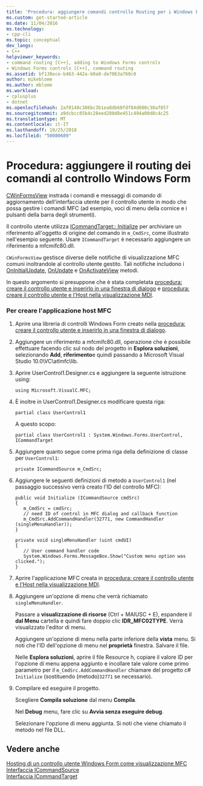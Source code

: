 ```yaml
---
title: 'Procedura: aggiungere comandi controllo Routing per i Windows Form | Microsoft Docs'
ms.custom: get-started-article
ms.date: 11/04/2016
ms.technology:
- cpp-cli
ms.topic: conceptual
dev_langs:
- C++
helpviewer_keywords:
- command routing [C++], adding to Windows Forms controls
- Windows Forms controls [C++], command routing
ms.assetid: bf138ece-b463-442a-b0a0-de7063a760c0
author: mikeblome
ms.author: mblome
ms.workload:
- cplusplus
- dotnet
ms.openlocfilehash: 2af0148c386bc3b1ea8db60fdf84d080c38af857
ms.sourcegitcommit: a9dcbcc85b4c28eed280d8e451c494a00d8c4c25
ms.translationtype: MT
ms.contentlocale: it-IT
ms.lasthandoff: 10/25/2018
ms.locfileid: "50080689"
---
```

# <a name="how-to-add-command-routing-to-the-windows-forms-control"></a>Procedura: aggiungere il routing dei comandi al controllo Windows Form

[CWinFormsView](../mfc/reference/cwinformsview-class.md) instrada i comandi e messaggi di comando di aggiornamento dell'interfaccia utente per il controllo utente in modo che possa gestire i comandi MFC (ad esempio, voci di menu della cornice e i pulsanti della barra degli strumenti).

Il controllo utente utilizza [ICommandTarget:: Initialize](../mfc/reference/icommandtarget-interface.md#initialize) per archiviare un riferimento all'oggetto di origine del comando in `m_CmdSrc`, come illustrato nell'esempio seguente. Usare `ICommandTarget` è necessario aggiungere un riferimento a mfcmifc80.dll.

`CWinFormsView` gestisce diverse delle notifiche di visualizzazione MFC comuni inoltrandole al controllo utente gestito. Tali notifiche includono i [OnInitialUpdate](../mfc/reference/iview-interface.md#oninitialupdate), [OnUpdate](../mfc/reference/iview-interface.md#onupdate) e [OnActivateView](../mfc/reference/iview-interface.md#onactivateview) metodi.

In questo argomento si presuppone che è stata completata [procedura: creare il controllo utente e inserirlo in una finestra di dialogo](../dotnet/how-to-create-the-user-control-and-host-in-a-dialog-box.md) e [procedura: creare il controllo utente e l'Host nella visualizzazione MDI](../dotnet/how-to-create-the-user-control-and-host-mdi-view.md).

### <a name="to-create-the-mfc-host-application"></a>Per creare l'applicazione host MFC

1. Aprire una libreria di controlli Windows Form creato nella [procedura: creare il controllo utente e inserirlo in una finestra di dialogo](../dotnet/how-to-create-the-user-control-and-host-in-a-dialog-box.md).

1. Aggiungere un riferimento a mfcmifc80.dll, operazione che è possibile effettuare facendo clic sul nodo del progetto in **Esplora soluzioni**, selezionando **Add**, **riferimento**e quindi passando a Microsoft Visual Studio 10.0\VC\atlmfc\lib.

1. Aprire UserControl1.Designer.cs e aggiungere la seguente istruzione using:

    ```
    using Microsoft.VisualC.MFC;
    ```

1. È inoltre in UserControl1.Designer.cs modificare questa riga:

    ```
    partial class UserControl1
    ```

   A questo scopo:

    ```
    partial class UserControl1 : System.Windows.Forms.UserControl, ICommandTarget
    ```

1. Aggiungere quanto segue come prima riga della definizione di classe per `UserControl1`:

    ```
    private ICommandSource m_CmdSrc;
    ```

1. Aggiungere le seguenti definizioni di metodo a `UserControl1` (nel passaggio successivo verrà creato l'ID del controllo MFC):

    ```
    public void Initialize (ICommandSource cmdSrc)
    {
       m_CmdSrc = cmdSrc;
       // need ID of control in MFC dialog and callback function
       m_CmdSrc.AddCommandHandler(32771, new CommandHandler (singleMenuHandler));
    }

    private void singleMenuHandler (uint cmdUI)
    {
       // User command handler code
       System.Windows.Forms.MessageBox.Show("Custom menu option was clicked.");
    }
    ```

1. Aprire l'applicazione MFC creata in [procedura: creare il controllo utente e l'Host nella visualizzazione MDI](../dotnet/how-to-create-the-user-control-and-host-mdi-view.md).

1. Aggiungere un'opzione di menu che verrà richiamato `singleMenuHandler`.

   Passare a **visualizzazione di risorse** (Ctrl + MAIUSC + E), espandere il **dal Menu** cartella e quindi fare doppio clic **IDR_MFC02TYPE**. Verrà visualizzato l'editor di menu.

   Aggiungere un'opzione di menu nella parte inferiore della **vista** menu. Si noti che l'ID dell'opzione di menu nel **proprietà** finestra. Salvare il file.

   Nelle **Esplora soluzioni**, aprire il file Resource h, copiare il valore ID per l'opzione di menu appena aggiunto e incollare tale valore come primo parametro per il `m_CmdSrc.AddCommandHandler` chiamare del progetto c# `Initialize` (sostituendo (metodo)`32771` se necessario).

9. Compilare ed eseguire il progetto.

   Scegliere **Compila soluzione** dal menu **Compila**.

   Nel **Debug** menu, fare clic su **Avvia senza eseguire debug**.

   Selezionare l'opzione di menu aggiunta. Si noti che viene chiamato il metodo nel file DLL.

## <a name="see-also"></a>Vedere anche

[Hosting di un controllo utente Windows Form come visualizzazione MFC](../dotnet/hosting-a-windows-forms-user-control-as-an-mfc-view.md)<br/>
[Interfaccia ICommandSource](../mfc/reference/icommandsource-interface.md)<br/>
[Interfaccia ICommandTarget](../mfc/reference/icommandtarget-interface.md)
